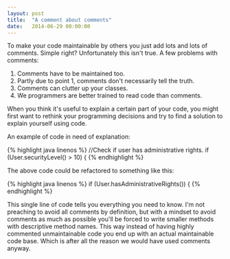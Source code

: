 ```yaml
---
layout: post
title:  "A comment about comments"
date:   2014-06-29 00:00:00
---
```


To make your code maintainable by others you just add lots and lots of comments. 
Simple right? 
Unfortunately this isn't true. 
A few problems with comments:

1.  Comments have to be maintained too.
2.  Partly due to point 1, comments don't necessarily tell the truth.
3.  Comments can clutter up your classes.
4.  We programmers are better trained to read code than comments.

<!--more-->

When you think it's useful to explain a certain part of your code, you might first want to rethink your programming decisions and try to find a solution to explain yourself using code.

An example of code in need of explanation:

{% highlight java linenos %}
//Check if user has administrative rights.
if (User.securityLevel() > 10) {
{% endhighlight %}

The above code could be refactored to something like this:

{% highlight java linenos %}
if (User.hasAdministrativeRights()) {
{% endhighlight %}

This single line of code tells you everything you need to know.
I'm not preaching to avoid all comments by definition,
but with a mindset to avoid comments as much as possible you'll be forced to write smaller methods with descriptive method names. 
This way instead of having highly commented unmaintainable code you end up with an actual maintainable code base. 
Which is after all the reason we would have used comments anyway.